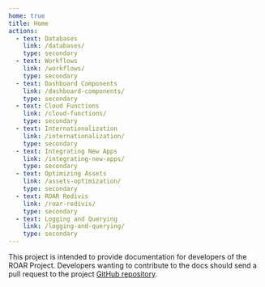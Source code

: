 ```yaml
---
home: true
title: Home
actions:
  - text: Databases
    link: /databases/
    type: secondary
  - text: Workflows
    link: /workflows/
    type: secondary
  - text: Dashboard Components
    link: /dashboard-components/
    type: secondary
  - text: Cloud Functions
    link: /cloud-functions/
    type: secondary
  - text: Internationalization
    link: /internationalization/
    type: secondary
  - text: Integrating New Apps
    link: /integrating-new-apps/
    type: secondary
  - text: Optimizing Assets
    link: /assets-optimization/
    type: secondary
  - text: ROAR Redivis
    link: /roar-redivis/
    type: secondary
  - text: Logging and Querying
    link: /logging-and-querying/
    type: secondary
---
```


This project is intended to provide documentation for developers of the ROAR Project. Developers wanting to contribute to the docs should send a pull request to the project [GitHub repository](https://github.com/yeatmanlab/roar-docs).
